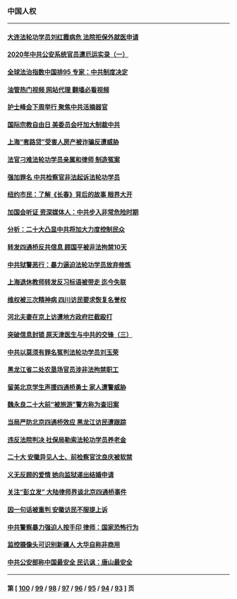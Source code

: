 ### 中国人权
---
#### [大连法轮功学员刘红霞病危 法院拒保外就医申请](../../pages/ncid278/n13856678.md?11032045) 
#### [2020年中共公安系统官员遭厄运实录（一）](../../pages/ncid278/n13854727.md?11032045) 
#### [全球法治指数中国排95 专家：中共制度决定](../../pages/ncid278/n13855901.md?11032045) 
#### [油管热门视频 网站代理 翻墙必看视频](http://132.145.103.77:81/youtube.html?11032045)
#### [护士峰会下周举行 聚焦中共活摘器官](../../pages/ncid278/n13855418.md?11032045) 
#### [国际宗教自由日 美委员会吁加大制裁中共](../../pages/ncid278/n13855021.md?11032045) 
#### [上海“套路贷”受害人房产被诈骗反遭威胁](../../pages/ncid278/n13853106.md?11032045) 
#### [法官刁难法轮功学员亲属和律师 制造冤案](../../pages/ncid278/n13853873.md?11032045) 
#### [强加罪名 中共检察官非法起诉法轮功学员](../../pages/ncid278/n13852456.md?11032045) 
#### [纽约市民：了解《长春》背后的故事 眼界大开](../../pages/ncid278/n13853501.md?11032045) 
#### [加国会听证 资深媒体人：中共步入非常危险时期](../../pages/ncid278/n13853553.md?11032045) 
#### [分析：二十大凸显中共将加大力度控制民众](../../pages/ncid278/n13853443.md?11032045) 
#### [转发四通桥反共信息 顾国平被非法拘禁10天](../../pages/ncid278/n13852888.md?11032045) 
#### [中共狱警恶行：暴力逼迫法轮功学员放弃修炼](../../pages/ncid278/n13851207.md?11032045) 
#### [上海退休教师转发反习标语被带走 迄今失联](../../pages/ncid278/n13852403.md?11032045) 
#### [维权被三次精神病 四川访民要求恢复名誉权](../../pages/ncid278/n13851812.md?11032045) 
#### [河北夫妻在京上访遭地方政府拦截殴打](../../pages/ncid278/n13851214.md?11032045) 
#### [突破信息封锁 原天津医生与中共的交锋（三）](../../pages/ncid278/n13849718.md?11032045) 
#### [中共以莫须有罪名冤判法轮功学员刘玉荣](../../pages/ncid278/n13850139.md?11032045) 
#### [黑龙江省二处农垦场官员涉非法拘禁职工](../../pages/ncid278/n13851061.md?11032045) 
#### [留美北京学生声援四通桥勇士 家人遭警威胁](../../pages/ncid278/n13850956.md?11032045) 
#### [魏永良二十大前“被旅游”警方称为查旧案](../../pages/ncid278/n13850621.md?11032045) 
#### [当局严防北京四通桥效应 黑龙江访民遭跟踪](../../pages/ncid278/n13850235.md?11032045) 
#### [违反法院判决 社保局勒索法轮功学员养老金](../../pages/ncid278/n13847343.md?11032045) 
#### [二十大 安徽异见人士、前检察官沈良庆被软禁](../../pages/ncid278/n13850071.md?11032045) 
#### [义无反顾的爱情 她向监狱递出结婚申请](../../pages/ncid278/n13849716.md?11032045) 
#### [关注“彭立发” 大陆律师界谈北京四通桥事件](../../pages/ncid278/n13849566.md?11032045) 
#### [因一句话被重判 安徽访民不服提上诉](../../pages/ncid278/n13849544.md?11032045) 
#### [中共警察暴力强迫人按手印 律师：国家恐怖行为](../../pages/ncid278/n13848797.md?11032045) 
#### [监控摄像头可识别新疆人 大华自称非商用](../../pages/ncid278/n13848882.md?11032045) 
#### [中共公安部称中国最安全 民讥讽：唐山最安全](../../pages/ncid278/n13848759.md?11032045) 

---
#### 第 [ [100](./100.md?11032045) / [99](./99.md?11032045) / [98](./98.md?11032045) / [97](./97.md?11032045) / [96](./96.md?11032045) / [95](./95.md?11032045) / [94](./94.md?11032045) / [93](./93.md?11032045) ] 页
